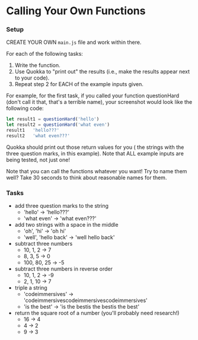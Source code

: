 # Calling Your Own Functions

### Setup

CREATE YOUR OWN `main.js` file and work within there.

For each of the following tasks:

1. Write the function.
2. Use Quokka to "print out" the results (i.e., make the results appear next to your code).
3. Repeat step 2 for EACH of the example inputs given.

For example, for the first task, if you called your function questionHard (don't call it that, that's a terrible name), your screenshot would look like the following code:

```javascript
let result1 = questionHard('hello')
let result2 = questionHard('what even')
result1   'hello???'
result2   'what even???'
```

Quokka should print out those return values for you ( the strings with the three question marks, in this example). Note that ALL example inputs are being tested, not just one!

Note that you can call the functions whatever you want! Try to name them well? Take 30 seconds to think about reasonable names for them.


### Tasks

* add three question marks to the string
  * 'hello' -> 'hello???'
  * 'what even' -> 'what even???'
* add two strings with a space in the middle
  * 'oh', 'hi' -> 'oh hi'
  * 'well', 'hello back' -> 'well hello back'
* subtract three numbers
  * 10, 1, 2 -> 7
  * 8, 3, 5 -> 0
  * 100, 80, 25 -> -5
* subtract three numbers in reverse order
  * 10, 1, 2 -> -9
  * 2, 1, 10 -> 7
* triple a string
  * 'codeimmersives' -> 'codeimmersivescodeimmersivescodeimmersives'
  * 'is the best' -> 'is the bestis the bestis the best'
* return the square root of a number (you'll probably need research!)
  * 16 -> 4
  * 4 -> 2
  * 9 -> 3
